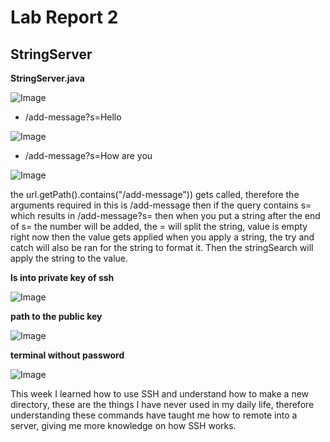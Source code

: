 # Lab Report 2

## StringServer

**StringServer.java**

![Image](https://github.com/ChrisXaysanasith/cse15l-lab-reports/assets/26499648/94b04e5e-03d4-4ec8-9f11-729f998189b9)

* /add-message?s=Hello
  
![Image](https://github.com/ChrisXaysanasith/cse15l-lab-reports/assets/26499648/7dec67ee-82de-4342-b622-7e1c31bf03d2)

* /add-message?s=How are you

![Image](https://github.com/ChrisXaysanasith/cse15l-lab-reports/assets/26499648/88030008-94b2-4a23-94fd-a3175ca2c438)

the url.getPath().contains("/add-message")) gets called, therefore the arguments required in this is /add-message then if the query contains s= which results in /add-message?s= then when you put a string after the end of s= 
the number will be added, the = will split the string, value is empty right now then the value gets applied when you apply a string, the try and catch will also be ran for the string to format it. Then the stringSearch will apply the string to the value.

**ls into private key of ssh**

![Image](https://github.com/ChrisXaysanasith/cse15l-lab-reports/assets/26499648/287e650b-6183-447d-86a2-5d2a7263148c)

**path to the public key**

![Image](https://github.com/ChrisXaysanasith/cse15l-lab-reports/assets/26499648/30eefa7e-8971-4860-9724-59325b3069d4)

**terminal without password**

![Image](https://github.com/ChrisXaysanasith/cse15l-lab-reports/assets/26499648/819406f4-dd2f-4fb2-9100-a0622fd02a59)


This week I learned how to use SSH and understand how to make a new directory, these are the things I have never used in my daily life, therefore understanding these commands have taught me how to remote into a server, giving me more knowledge on how SSH works.
